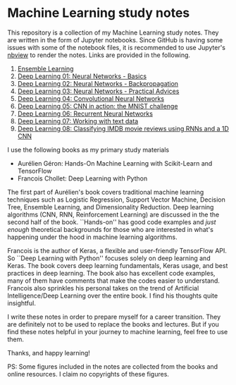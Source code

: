 # Machine Learning study notes
This repository is a collection of my Machine Learning study notes. They are
written in the form of Jupyter notebooks. Since GitHub is having some issues 
with some of the notebook files, it is recommended to use Jupyter's 
[nbview](https://nbviewer.jupyter.org/) to render the notes. Links are
provided in the following.

1. [Ensemble Learning](https://nbviewer.jupyter.org/github/chang48/Machine-Learning-notes/blob/master/Ensemble-Learning.ipynb)
2. [Deep Learning 01: Neural Networks - Basics](https://nbviewer.jupyter.org/github/chang48/Machine-Learning-study-notes/blob/master/DeepLearning-01-Neural-Networks-Basics.ipynb)
3. [Deep Learning 02: Neural Networks - Backpropagation](https://nbviewer.jupyter.org/github/chang48/Machine-Learning-study-notes/blob/master/DeepLearning-02-Neural-Networks-Backpropagation.ipynb)
4. [Deep Learning 03: Neural Networks - Practical Advices](https://nbviewer.jupyter.org/github/chang48/Machine-Learning-study-notes/blob/master/DeepLearning-03-Neural-Networks-Practical-Advices.ipynb)
5. [Deep Learning 04: Convolutional Neural Networks](https://nbviewer.jupyter.org/github/chang48/Machine-Learning-study-notes/blob/master/DeepLearning-04-Convolutional-Neural-Networks.ipynb)
6. [Deep Learning 05: CNN in action: the MNIST challenge](https://nbviewer.jupyter.org/github/chang48/Machine-Learning-study-notes/blob/master/DeepLearning-05-CNN-MNIST.ipynb)
7. [Deep Learning 06: Recurrent Neural Networks](https://nbviewer.jupyter.org/github/chang48/Machine-Learning-study-notes/blob/master/DeepLearning-06-Recurrent-Neural-Networks.ipynb)
8. [Deep Learning 07: Working with text data](https://nbviewer.jupyter.org/github/chang48/Machine-Learning-study-notes/blob/master/DeepLearning-07-Working-With-Text-Data.ipynb)
9. [Deep Learning 08: Classifying IMDB movie reviews using RNNs and a 1D CNN](https://nbviewer.jupyter.org/github/chang48/Machine-Learning-study-notes/blob/master/DeepLearning-08-IMDB-review-classification.ipynb)

I use the following books as my primary study materials

- Aurélien Géron: Hands-On Machine Learning with Scikit-Learn and TensorFlow
- Francois Chollet: Deep Learning with Python

The first part of Aurélien's book covers traditional machine learning techniques 
such as Logistic Regression, Support Vector Machine, Decision Tree, Ensemble Learning,
and Dimensionality Reduction. Deep learning algorithms (CNN, RNN, Reinforcement 
Learning) are discussed in the the second half of the book. ``Hands-on'' has good 
code examples and _just enough_ theoretical backgrounds for those who are interested 
in what's happening under the hood in machine learning algorithms.

Francois is the author of Keras, a flexible and user-friendly TensorFlow API. 
So ``Deep Learning with Python'' focuses solely on deep learning and Keras. The book
covers deep learning fundamentals, Keras usage, and best practices in deep learning.
The book also has excellent code examples, many of them have comments that make the
codes easier to understand. Francois also sprinkles his personal takes on the trend 
of Artificial Intelligence/Deep Learning over the entire book. I find his thoughts 
quite insightful.

I write these notes in order to prepare myself for a career transition. They are
definitely not to be used to replace the books and lectures. But if you find these
notes helpful in your journey to machine learning, feel free to use them.

Thanks, and happy learning!

PS: Some figures included in the notes are collected from the books and online
resources. I claim no copyrights of these figures.
